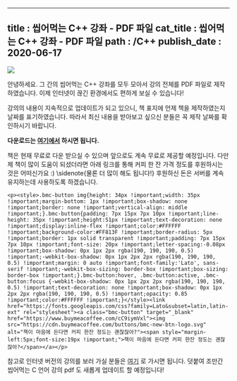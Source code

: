 -----------------
title : 씹어먹는 C++ 강좌 - PDF 파일
cat_title : 씹어먹는 C++ 강좌 - PDF 파일
path : /C++
publish_date : 2020-06-17
-----------------

![](/img/ChewingCpplogo.png)

안녕하세요. 그 간의 씹어먹는 C++ 강좌를 모두 모아서 강의 전체를 PDF 파일로 제작하였습니다. 이제 인터넷이 끊긴 환경에서도 편하게 보실 수 있습니다!

강의의 내용이 지속적으로 업데이트가 되고 있으니, 책 표지에 언제 책을 제작하였는지 날짜를 표기하였습니다. 따라서 최신 내용을 받아보고 싶으신 분들은 꼭 제작 날짜를 확인하시기 바랍니다.

**다운로드는 [여기에서](https://github.com/kev0960/ModooCode/raw/master/book/cpp/main.pdf) 하시면 됩니다.**

책은 현재 무료로 다운 받으실 수 있으며 앞으로도 계속 무료로 제공할 예정입니다. 다만 제 책이 많이 도움이 되셨더라면 아래 링크를 통해 커피 한 잔 가격 정도를 후원하시는 것은 어떠신가요 :) \sidenote{물론 더 많이 해도 됩니다!} 후원하신 돈은 서버를 계속 유지하는데 사용하도록 하겠습니다.

```embed
<p><style>.bmc-button img{height: 34px !important;width: 35px !important;margin-bottom: 1px !important;box-shadow: none !important;border: none !important;vertical-align: middle !important;}.bmc-button{padding: 7px 15px 7px 10px !important;line-height: 35px !important;height:51px !important;text-decoration: none !important;display:inline-flex !important;color:#FFFFFF !important;background-color:#FF813F !important;border-radius: 5px !important;border: 1px solid transparent !important;padding: 7px 15px 7px 10px !important;font-size: 20px !important;letter-spacing:-0.08px !important;box-shadow: 0px 1px 2px rgba(190, 190, 190, 0.5) !important;-webkit-box-shadow: 0px 1px 2px 2px rgba(190, 190, 190, 0.5) !important;margin: 0 auto !important;font-family:'Lato', sans-serif !important;-webkit-box-sizing: border-box !important;box-sizing: border-box !important;}.bmc-button:hover, .bmc-button:active, .bmc-button:focus {-webkit-box-shadow: 0px 1px 2px 2px rgba(190, 190, 190, 0.5) !important;text-decoration: none !important;box-shadow: 0px 1px 2px 2px rgba(190, 190, 190, 0.5) !important;opacity: 0.85 !important;color:#FFFFFF !important;}</style><link href="https://fonts.googleapis.com/css?family=Lato&subset=latin,latin-ext" rel="stylesheet"><a class="bmc-button" target="_blank" href="https://www.buymeacoffee.com/cC9iymVxl"><img src="https://cdn.buymeacoffee.com/buttons/bmc-new-btn-logo.svg" alt="책이 마음에 든다면 커피 한잔 정도는 괜찮잖아?"><span style="margin-left:5px;font-size:19px !important;">책이 마음에 든다면 커피 한잔 정도는 괜찮잖아?</span></a></p>
```

참고로 인터넷 버전의 강의를 보러 가실 분들은 [여기](/135) 로 가시면 됩니다. 덧붙여 조만간 씹어먹는 C 언어 강의 pdf 도 새롭게 업데이트 할 예정입니다!